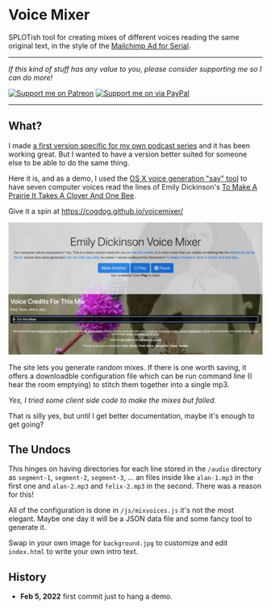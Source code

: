 # Voice Mixer
SPLOTish tool for creating mixes of different voices reading the same original text, in the style of the [Mailchimp Ad for Serial](https://qz.com/298094/how-mailchimps-irresistible-serial-ad-became-the-years-biggest-marketing-win/).

-----
*If this kind of stuff has any value to you, please consider supporting me so I can do more!*

[![Support me on Patreon](http://cogdog.github.io/images/badge-patreon.png)](https://patreon.com/cogdog) [![Support me on via PayPal](http://cogdog.github.io/images/badge-paypal.png)](https://paypal.me/cogdog)

----- 

## What?

I made [a first version specific for my own podcast series](https://cogdog.github.io/mixvoices/) and it has been working great. But I wanted to have a version better suited for someone else to be able to do the same thing.

Here it is, and as a demo, I used the [OS X voice generation "say" tool](https://infoheap.com/convert-text-to-speech-on-mac-using-utility-say/) to have seven computer voices read the lines of Emily Dickinson's [To Make A Prairie It Takes A Clover And One Bee](http://www.public-domain-poetry.com/emily-elizabeth-dickinson/to-make-a-prairie-it-takes-a-clover-and-one-bee-13879).

Give it a spin at https://cogdog.github.io/voicemixer/


![](images/voicemixer-demo.jpg "Remix Emily Dickinson")


The site lets you generate random mixes. If there is one worth saving, it offers a downloadble configuration file which can be run command line (I hear the room emptying) to stitch them together into a single mp3.

*Yes, I tried some client side code to make the mixes but failed.*

That is silly yes, but until I get better documentation, maybe it's enough to get going?

## The Undocs

This hinges on having directories for each line stored in the `/audio` directory as `segment-1`, `segment-2`, `segment-3`, ... an files inside like `alan-1.mp3` in the first one and `alan-2.mp3` and `felix-2.mp3` in the second. There was a reason for this! 

All of the configuration is done in  `/js/mixvoices.js` it's not the most elegant. Maybe one day it will be a JSON data file and some fancy tool to generate it.

Swap in your own image for `background.jpg` to customize and edit `index.html` to write your own intro text.


## History
* **Feb 5, 2022** first commit just to hang a demo.

